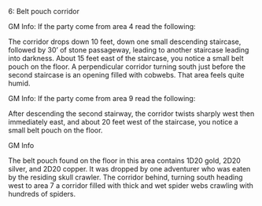 6: Belt pouch corridor

GM Info: If the party come from area 4 read the following:

The corridor drops down 10 feet, down one small descending staircase, followed by 30’ of stone passageway, leading to another staircase leading into darkness. About 15 feet east of the staircase, you notice a small belt pouch on the floor. A perpendicular corridor turning south just before the second staircase is an opening filled with cobwebs. That area feels quite humid.

GM Info: If the party come from area 9 read the following:

After descending the second stairway, the corridor twists sharply west then immediately east, and about 20 feet west of the staircase, you notice a small belt pouch on the floor.

GM Info

The belt pouch found on the floor in this area contains 1D20 gold, 2D20 silver, and 2D20 copper. It was dropped by one adventurer who was eaten by the residing skull crawler. The corridor behind, turning south heading west to area 7 a corridor filled with thick and wet spider webs crawling with hundreds of spiders.